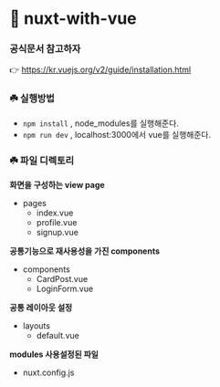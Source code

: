 # 🦜 nuxt-with-vue

### 공식문서 참고하자

👉 https://kr.vuejs.org/v2/guide/installation.html

### ☘️ 실행방법

- `npm install` , node_modules를 실행해준다.
- `npm run dev` , localhost:3000에서 vue를 실행해준다.

### ☘️ 파일 디렉토리

**화면을 구성하는 view page**
- pages
  - index.vue
  - profile.vue
  - signup.vue

**공통기능으로 재사용성을 가진 components**
- components
  - CardPost.vue
  - LoginForm.vue

**공통 레이아웃 설정**
- layouts
  - default.vue

**modules 사용설정된 파일**
- nuxt.config.js



